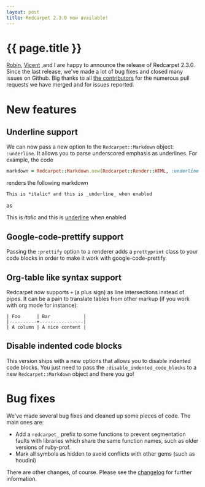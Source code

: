```yaml
---
layout: post
title: Redcarpet 2.3.0 now available!
---
```


# {{ page.title }}

[Robin](http://robin-dupret.com), [Vicent](http://vmg.im) ,and I are happy to announce the release of
Redcarpet 2.3.0. Since the last release, we've made a lot of bug fixes and
closed many issues on Github. Big thanks to all [the
contributors][contributors] for the numerous pull requests we have merged and
for issues reported.

# New features

## Underline support

We can now pass a new option to the `Redcarpet::Markdown` object: `:underline`.
It allows you to parse underscored emphasis as underlines. For example, the code

```ruby
markdown = Redcarpet::Markdown.new(Redcarpet::Render::HTML, :underline => true)
```

renders the following markdown

```
This is *italic* and this is _underline_ when enabled
```

as

<div class="result">
This is <em>italic</em> and this is <u>underline</u> when enabled
</div>

## Google-code-prettify support

Passing the `:prettify` option to a renderer adds a `prettyprint` class to your
code blocks in order to make it work with google-code-prettify.

## Org-table like syntax support

Redcarpet now supports `+` (a plus sign) as line intersections instead of
pipes. It can be a pain to translate tables from other markup (if you work with
org mode for instance):

```
| Foo      | Bar            |
|----------+----------------|
| A column | A nice content |
```

## Disable indented code blocks

This version ships with a new options that allows you to disable indented code
blocks. You just need to pass the `:disable_indented_code_blocks` to a new
`Redcarpet::Markdown` object and there you go!

# Bug fixes

We've made several bug fixes and cleaned up some pieces of code. The main ones are:

* Add a `redcarpet_` prefix to some functions to prevent segmentation faults with
libraries which share the same function names, such as older versions of ruby-prof.
* Mark all symbols as hidden to avoid conflicts with other gems (such as houdini)

There are other changes, of course. Please see the [changelog][Changelog] for further information.

[contributors]: https://github.com/vmg/redcarpet/contributors
[changelog]: https://github.com/vmg/redcarpet/blob/master/CHANGELOG.md
